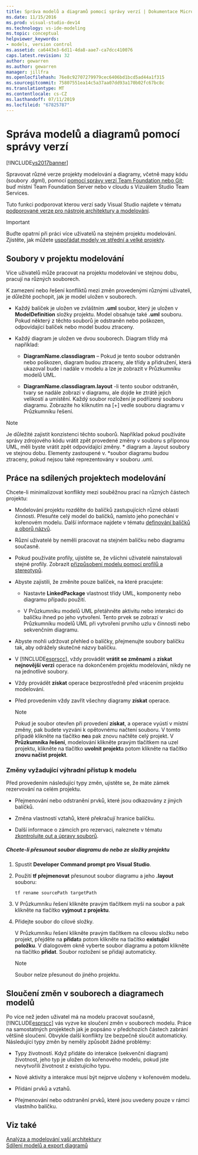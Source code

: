 ```yaml
---
title: Správa modelů a diagramů pomocí správy verzí | Dokumentace Microsoftu
ms.date: 11/15/2016
ms.prod: visual-studio-dev14
ms.technology: vs-ide-modeling
ms.topic: conceptual
helpviewer_keywords:
- models, version control
ms.assetid: ca6443e3-6d11-4da8-aae7-ca7dcc410076
caps.latest.revision: 32
author: gewarren
ms.author: gewarren
manager: jillfra
ms.openlocfilehash: 76e8c92707279979cec6406bd1bcd5ad44a1f315
ms.sourcegitcommit: 75807551ea14c5a37aa07dd93a170b02fc67bc8c
ms.translationtype: MT
ms.contentlocale: cs-CZ
ms.lasthandoff: 07/11/2019
ms.locfileid: "67825787"
---
```

# <a name="manage-models-and-diagrams-under-version-control"></a>Správa modelů a diagramů pomocí správy verzí
[!INCLUDE[vs2017banner](../includes/vs2017banner.md)]

Spravovat různé verze projekty modelování a diagramy, včetně mapy kódu (soubory .dgml), pomocí [pomocí správy verzí Team Foundation nebo Git](https://msdn.microsoft.com/library/33267cee-fe5f-4aa3-b2cd-6d22ceace314); buď místní Team Foundation Server nebo v cloudu s Vizuálem Studio Team Services.  
  
 Tuto funkci podporovat kterou verzí sady Visual Studio najdete v tématu [podporované verze pro nástroje architektury a modelování](../modeling/what-s-new-for-design-in-visual-studio.md#VersionSupport).  
  
> [!IMPORTANT]
> Buďte opatrní při práci více uživatelů na stejném projektu modelování. Zjistěte, jak můžete [uspořádat modely ve střední a velké projekty](../modeling/structure-your-modeling-solution.md).  
  
## <a name="ModelingProjects"></a> Soubory v projektu modelování  
 Více uživatelů může pracovat na projektu modelování ve stejnou dobu, pracují na různých souborech.  
  
 K zamezení nebo řešení konfliktů mezi změn provedenými různými uživateli, je důležité pochopit, jak je model uložen v souborech.  
  
- Každý balíček je uložen ve zvláštním **.uml** soubor, který je uložen v **ModelDefinition** složky projektu. Model obsahuje také **.uml** souboru. Pokud některý z těchto souborů je odstraněn nebo poškozen, odpovídající balíček nebo model budou ztraceny.  
  
- Každý diagram je uložen ve dvou souborech. Diagram třídy má například:  
  
  - **DiagramName.classdiagram** – Pokud je tento soubor odstraněn nebo poškozen, diagram budou ztraceny, ale třídy a přidružení, která ukazoval bude i nadále v modelu a lze je zobrazit v Průzkumníku modelů UML.  

  - **DiagramName.classdiagram.layout** -li tento soubor odstraněn, tvary se nadále zobrazí v diagramu, ale dojde ke ztrátě jejich velikostí a umístění. Každý soubor rozložení je podřízený souboru diagramu. Zobrazíte ho kliknutím na [+] vedle souboru diagramu v Průzkumníku řešení.  
  
> [!NOTE]
> Je důležité zajistit konzistenci těchto souborů. Například pokud používáte správy zdrojového kódu vrátit zpět provedené změny v souboru s příponou UML, měli byste vrátit zpět odpovídající změny. * diagram a .layout soubory ve stejnou dobu. Elementy zastoupené v. \*soubor diagramu budou ztraceny, pokud nejsou také reprezentovány v souboru .uml.  
  
## <a name="Shared"></a> Práce na sdílených projektech modelování  
 Chcete-li minimalizovat konflikty mezi souběžnou prací na různých částech projektu:  
  
- Modelování projektu rozdělte do balíčků zastupujících různé oblasti činnosti. Přesuňte celý model do balíčků, namísto jeho ponechání v kořenovém modelu. Další informace najdete v tématu [definování balíčků a oborů názvů](../modeling/define-packages-and-namespaces.md).  
  
- Různí uživatelé by neměli pracovat na stejném balíčku nebo diagramu současně.  
  
- Pokud používáte profily, ujistěte se, že všichni uživatelé nainstalovali stejné profily. Zobrazit [přizpůsobení modelu pomocí profilů a stereotypů](../modeling/customize-your-model-with-profiles-and-stereotypes.md).  
  
- Abyste zajistili, že změníte pouze balíček, na které pracujete:  
  
  - Nastavte **LinkedPackage** vlastnost třídy UML, komponenty nebo diagramu případu použití.  

  - V Průzkumníku modelů UML přetáhněte aktivitu nebo interakci do balíčku ihned po jeho vytvoření. Tento prvek se zobrazí v Průzkumníku modelů UML při vytvoření prvního uzlu v činnosti nebo sekvenčním diagramu.  
  
- Abyste mohli udržovat přehled o balíčky, přejmenujte soubory balíčku tak, aby odrážely skutečné názvy balíčku.  
  
- V [!INCLUDE[esprscc](../includes/esprscc-md.md)], vždy provádět **vrátit se změnami** a **získat nejnovější verzi** operace na dokončeném projektu modelování, nikdy ne na jednotlivé soubory.  
  
- Vždy provádět **získat** operace bezprostředně před vrácením projektu modelování.  
  
- Před provedením vždy zavřít všechny diagramy **získat** operace.  
  
    > [!NOTE]
    > Pokud je soubor otevřen při provedení **získat**, a operace vyústí v místní změny, pak budete vyzváni k opětovnému načtení souboru. V tomto případě klikněte na tlačítko **ne**a pak znovu načtěte celý projekt. V **Průzkumníka řešení**, modelování klikněte pravým tlačítkem na uzel projektu, klikněte na tlačítko **uvolnit projekt**a potom klikněte na tlačítko **znovu načíst projekt**.  
  
### <a name="Exclusive"></a> Změny vyžadující výhradní přístup k modelu  
 Před provedením následující typy změn, ujistěte se, že máte zámek rezervování na celém projektu.  
  
- Přejmenování nebo odstranění prvků, které jsou odkazovány z jiných balíčků.  
  
- Změna vlastností vztahů, které překračují hranice balíčku.  
  
- Další informace o zámcích pro rezervaci, naleznete v tématu [zkontrolujte out a úpravy souborů](https://msdn.microsoft.com/library/eb404d63-c448-4994-9416-3e6d50ec554a).  
  
##### <a name="to-move-a-diagram-file-in-or-out-of-a-project-folder"></a>Chcete-li přesunout soubor diagramu do nebo ze složky projektu  
  
1. Spustit **Developer Command prompt pro Visual Studio**.  
  
2. Použití **tf přejmenovat** přesunout soubor diagramu a jeho **.layout** souboru:  
  
     `tf rename sourcePath targetPath`  
  
3. V Průzkumníku řešení klikněte pravým tlačítkem myši na soubor a pak klikněte na tlačítko **vyjmout z projektu**.  
  
4. Přidejte soubor do cílové složky.  
  
     V Průzkumníku řešení klikněte pravým tlačítkem na cílovou složku nebo projekt, přejděte na **přidat**a potom klikněte na tlačítko **existující položku**. V dialogovém okně vyberte soubor diagramu a potom klikněte na tlačítko **přidat**. Soubor rozložení se přidají automaticky.  
  
    > [!NOTE]
    > Soubor nelze přesunout do jiného projektu.  
  
## <a name="Merging"></a> Sloučení změn v souborech a diagramech modelů  
 Po více než jeden uživatel má na modelu pracovat současně, [!INCLUDE[esprscc](../includes/esprscc-md.md)] vás vyzve ke sloučení změn v souborech modelu. Práce na samostatných projektech jak je popsáno v předchozích částech zabrání většině sloučení. Obvykle další konflikty lze bezpečně sloučit automaticky. Následující typy změn by neměly způsobit žádné problémy:  
  
- Typy životností. Když přidáte do interakce (sekvenční diagram) životnost, jeho typ je uložen do kořenového modelu, pokud jste nevytvořili životnost z existujícího typu.  
  
- Nové aktivity a interakce musí být nejprve uloženy v kořenovém modelu.  
  
- Přidání prvků a vztahů.  
  
- Přejmenování nebo odstranění prvků, které jsou uvedeny pouze v rámci vlastního balíčku.  
  
## <a name="see-also"></a>Viz také  
 [Analýza a modelování vaší architektury](../modeling/analyze-and-model-your-architecture.md)   
 [Sdílení modelů a export diagramů](../modeling/share-models-and-exporting-diagrams.md)

